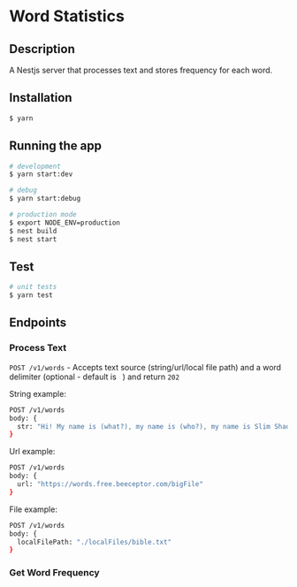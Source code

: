 # Word Statistics

## Description

A Nestjs server that processes text and stores frequency for each word.

## Installation

```bash
$ yarn
```

## Running the app

```bash
# development
$ yarn start:dev

# debug
$ yarn start:debug

# production mode
$ export NODE_ENV=production
$ nest build
$ nest start
```

## Test

```bash
# unit tests
$ yarn test
```
## Endpoints

### Process Text

`POST /v1/words` - Accepts text source (string/url/local file path) and a word delimiter (optional - default is ` `) and return `202`

String example:
```bash
POST /v1/words
body: {
  str: "Hi! My name is (what?), my name is (who?), my name is Slim Shady"
}
```

Url example:
```bash
POST /v1/words
body: {
  url: "https://words.free.beeceptor.com/bigFile"
}
```

File example:
```bash
POST /v1/words
body: {
  localFilePath: "./localFiles/bible.txt"
}
```

### Get Word Frequency